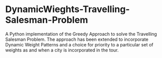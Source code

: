 DynamicWieghts-Travelling-Salesman-Problem
==========================================
A Python implementation of the Greedy Approach to solve the Travelling Salesman Problem.
The approach has been extended to incorporate Dynamic Weight Patterns and a choice for priority to a particular set of weights as and when a city is incorporated in the tour.
